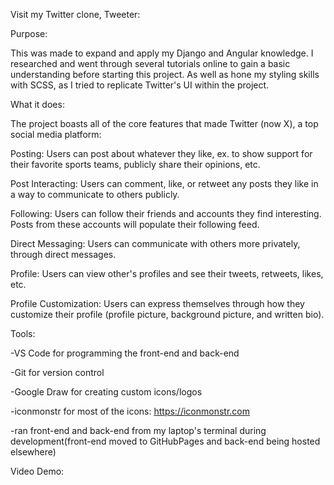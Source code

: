 
Visit my Twitter clone, Tweeter: 

Purpose:

This was made to expand and apply my Django and Angular knowledge. I researched and went through several tutorials online to gain a basic understanding before starting this project. As well as hone my styling skills with SCSS, as I tried to replicate Twitter's UI within the project. 

What it does:

The project boasts all of the core features that made Twitter (now X), a top social media platform:

Posting:
Users can post about whatever they like, ex. to show support for their favorite sports teams, publicly share their opinions, etc.

Post Interacting:
Users can comment, like, or retweet any posts they like in a way to communicate to others publicly.

Following:
Users can follow their friends and accounts they find interesting. Posts from these accounts will populate their following feed.

Direct Messaging:
Users can communicate with others more privately, through direct messages.

Profile:
Users can view other's profiles and see their tweets, retweets, likes, etc.

Profile Customization:
Users can express themselves through how they customize their profile (profile picture, background picture, and written bio).


Tools:

-VS Code for programming the front-end and back-end

-Git for version control

-Google Draw for creating custom icons/logos

-iconmonstr for most of the icons: https://iconmonstr.com

-ran front-end and back-end from my laptop's terminal during development(front-end moved to GitHubPages and back-end being hosted elsewhere)

Video Demo:


